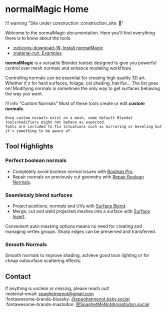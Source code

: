 # normalMagic Home

!!! warning "Site under construction :construction_site: :construction:"

Welcome to the normalMagic documentation. Here you'll find everything there is to know about the tools.
<div class="grid cards" markdown>

- [:octicons-download-16: Install normalMagic](install.md)
- [:material-run: Examples](examples.md)

</div>

**normalMagic** is a versatile Blender toolset designed to give you powerful control over mesh normals and enhance modeling workflows.

Controlling normals can be essential for creating high quality 3D art. Whether it's for hard surfaces, foliage, cel shading, hair/fur... The list goes on! Modifying normals is sometimes the only way to get surfaces behaving the way you want.

!!! info "Custom Normals"
    Most of these tools create or edit ***custom normals***.

    Once custom normals exist on a mesh, some default Blender tools/modifiers might not behave as expected. 
    Tools are included to fix situations such as mirroring or beveling but it's something to be aware of.

## Tool Highlights

### **Perfect boolean normals**

- Completely avoid boolean normal issues with [Boolean Pro](mesh_tools/boolean_pro.md).
- Repair normals on previously cut geometry with [Repair Boolean Normals](normal_tools/repair_boolean_normals.md).

### **Seamlessly blend surfaces**

- Project positions, normals and UVs with [Surface Blend](mesh_tools/surface_blend.md).
- Merge, cut and weld projected meshes into a surface with [Surface Insert](mesh_tools/surface_insert.md).

Convenient auto-masking options means no need for creating and managing vertex groups. Sharp edges can be preserved and transferred.

### **Smooth Normals**

Smooth normals to improve shading, achieve good toon lighting or for cheap subsurface scattering effects.


## Contact

If anything is unclear or missing, please reach out!  
:material-email: <spaghetmenot@gmail.com>  
:fontawesome-brands-bluesky: [@spaghetmenot.bsky.social](https://bsky.app/profile/spaghetmenot.bsky.social)  
:fontawesome-brands-mastodon: [@SpaghetMeNot@mastodon.social](https://mastodon.social/@SpaghetMeNot)